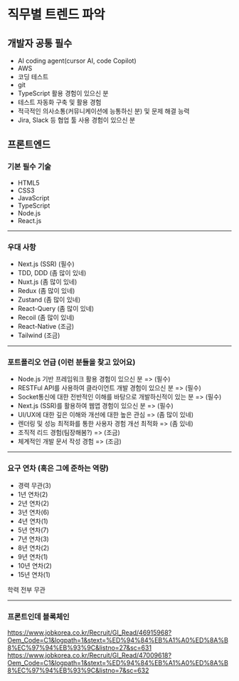 # 직무별 트렌드 파악

## 개발자 공통 필수

- AI coding agent(cursor AI, code Copilot)
- AWS
- 코딩 테스트
- git
- TypeScript 활용 경험이 있으신 분
- 테스트 자동화 구축 및 활용 경험
- 적극적인 의사소통(커뮤니케이션에 능통하신 분) 및 문제 해결 능력
- Jira, Slack 등 협업 툴 사용 경험이 있으신 분

## 프론트엔드

### 기본 필수 기술

- HTML5
- CSS3
- JavaScript
- TypeScript
- Node.js
- React.js

---

### 우대 사항

- Next.js (SSR) (필수)
- TDD, DDD (좀 많이 있네)
- Nuxt.js (좀 많이 있네)
- Redux (좀 많이 있네)
- Zustand (좀 많이 있네)
- React-Query (좀 많이 있네)
- Recoil (좀 많이 있네)
- React-Native (조금)
- Tailwind (조금)

---

### 포트폴리오 언급 (이런 분들을 찾고 있어요)

- Node.js 기반 프레임워크 활용 경험이 있으신 분 => (필수)
- RESTFul API를 사용하여 클라이언트 개발 경험이 있으신 분 => (필수)
- Socket통신에 대한 전반적인 이해를 바탕으로 개발하신적이 있는 분 => (필수)
- Next.js (SSR)를 활용하여 웹앱 경험이 있으신 분 => (필수)
- UI/UX에 대한 깊은 이해와 개선에 대한 높은 관심 => (좀 많이 있네)
- 렌더링 및 성능 최적화를 통한 사용자 경험 개선 최적화 => (좀 있네)
- 조직적 리드 경험(팀장해봄?) => (조금)
- 체계적인 개발 문서 작성 경험 => (조금)

---

### 요구 연차 (혹은 그에 준하는 역량)

- 경력 무관(3)
- 1년 연차(2)
- 2년 연차(2)
- 3년 연차(6)
- 4년 연차(1)
- 5년 연차(7)
- 7년 연차(3)
- 8년 연차(2)
- 9년 연차(1)
- 10년 연차(2)
- 15년 연차(1)

학력 전부 무관

---

### 프론트인데 블록체인

https://www.jobkorea.co.kr/Recruit/GI_Read/46915968?Oem_Code=C1&logpath=1&stext=%ED%94%84%EB%A1%A0%ED%8A%B8%EC%97%94%EB%93%9C&listno=27&sc=631
https://www.jobkorea.co.kr/Recruit/GI_Read/47009618?Oem_Code=C1&logpath=1&stext=%ED%94%84%EB%A1%A0%ED%8A%B8%EC%97%94%EB%93%9C&listno=7&sc=632

